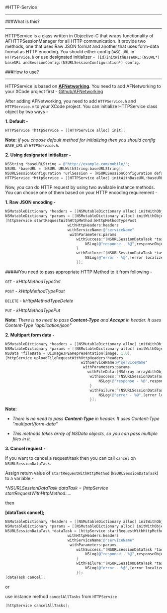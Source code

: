 #HTTP-Service
___

###What is this?
***
HTTPService is a class written in Objective-C that wraps functionality of AFHTTPSessionManager for all HTTP communication. It provide two methods, one that uses Raw JSON format and another that uses form-data format as HTTP encoding. You should either config `BASE_URL` in `HTTPService.h` or use designated initializer `- (id)initWithBaseURL:(NSURL*) baseURL andSessionConfig:(NSURLSessionConfiguration*) config`.

###How to use?
***

HTTPService is based on [**AFNetworking**](http://afnetworking.com). You need to add AFNetworking to your XCode project first - [Github/AFNetworking](https://github.com/AFNetworking/AFNetworking)

After adding AFNetworking, you need to add `HTTPService.h` and `HTTPService.m` to your XCode project. You can initialize HTTPService class object by two ways - 

**1. Default -**

```objective-c
HTTPService *httpService = [[HTTPService alloc] init];
```

**Note:** *if you choose default method for initializing then you should config `BASE_URL` in `HTTPService.h`.*

**2. Using designated initializer -**

```objective-c
NSString *baseURLString = @"http://example.com/mobile/";
NSURL *baseURL = [NSURL URLWithString:baseURLString];
NSURLSessionConfiguration *urlSession = [NSURLSessionConfiguration defaultSessionConfiguration];
HTTPService *httpService = [[HTTPService alloc] initWithBaseURL:baseURL andSessionConfig:urlSession];
```

Now, you can do HTTP request by using two available instance methods. You can choose one of them based on your HTTP encoding requirement - 

**1. Raw JSON encoding -**

```objective-c
NSMutableDictionary *headers = [[NSMutableDictionary alloc] initWithObjectsAndKeys:@"ab23tcdsjbvhd",@"token",nil];
NSMutableDictionary *params = [[NSMutableDictionary alloc] initWithObjectsAndKeys:@"value1",@"param1",@"value2",@"param2", nil];
[httpService startRequestWithHttpMethod:kHttpMethodTypePost
                            withHttpHeaders:headers
                            withServiceName:@"serviceName"
                             withParameters:params
                                withSuccess:^(NSURLSessionDataTask *task, id responseObject) {
                                    NSLog(@"response - %@",responseObject);
                                }
                                withFailure:^(NSURLSessionDataTask *task, NSError *error) {
                                    NSLog(@"error - %@",[error localizedDescription]);
                                }];
```

#####You need to pass appropriate HTTP Method to it from following - 

`GET` - *kHttpMethodTypeGet*

`POST` - *kHttpMethodTypePost*

`DELETE` - *kHttpMethodTypeDelete*

`PUT` - *kHttpMethodTypePut*


**Note:** *There is no need to pass **Content-Type** and **Accept** in header. It uses Content-Type "application/json"*

**2. Multipart form data -**

```objective-c
NSMutableDictionary *headers = [[NSMutableDictionary alloc] initWithObjectsAndKeys:@"ab23tcdsjbvhd",@"token",nil];
NSMutableDictionary *params = [[NSMutableDictionary alloc] initWithObjectsAndKeys:@"value1",@"param1",@"value2",@"param2", nil];
NSData *fileData = UIImageJPEGRepresentation(image, 1.0);
[httpService uploadFileRequestWithHttpHeaders:headers
                                  withServiceName:@"serviceName"
                                   withParameters:params
                                     withFileData:[NSArray arrayWithObject:fileData]
                                      withSuccess:^(NSURLSessionDataTask *task, id responseObject) {
                                          NSLog(@"response - %@",responseObject);
                                      }
                                      withFailure:^(NSURLSessionDataTask *task, NSError *error) {
                                          NSLog(@"error - %@",[error localizedDescription]);
                                      }];
```

**Note:** 

* *There is no need to pass **Content-Type** in header. It uses Content-Type "multipart/form-data"*

* *This methods takes array of NSData objects, so you can pass multiple files in it.*

**3. Cancel request -**

If you want to cancel a request/task then you can call `cancel` on `NSURLSessionDataTask`.

Assign return value of `startRequestWithHttpMethod` (`NSURLSessionDataTask`) to a variable -

**NSURLSessionDataTask *dataTask = [httpService startRequestWithHttpMethod:....**

then

**[dataTask cancel];**

```objective-c
NSMutableDictionary *headers = [[NSMutableDictionary alloc] initWithObjectsAndKeys:@"ab23tcdsjbvhd",@"token",nil];
NSMutableDictionary *params = [[NSMutableDictionary alloc] initWithObjectsAndKeys:@"value1",@"param1",@"value2",@"param2", nil];
NSURLSessionDataTask *dataTask = [httpService startRequestWithHttpMethod:kHttpMethodTypePost
                            withHttpHeaders:headers
                            withServiceName:@"serviceName"
                             withParameters:params
                                withSuccess:^(NSURLSessionDataTask *task, id responseObject) {
                                    NSLog(@"response - %@",responseObject);
                                }
                                withFailure:^(NSURLSessionDataTask *task, NSError *error) {
                                    NSLog(@"error - %@",[error localizedDescription]);
                                }];                                
[dataTask cancel];
```

or

use instance method `cancelAllTasks` from `HTTPService`

```objective-c
[httpService cancelAllTasks];
```